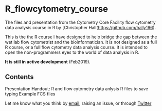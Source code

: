 # R_flowcytometry_course
The files and presentation from the Cytometry Core Facility flow cytometry data analysis course in R by [Christopher Hall(https://github.com/hally166).

This is the the R course I have designed to help bridge the gap between the wet lab flow cytometrist and the bioinformatician.  It is not designed as a full R course, or a full flow cytometry data analysis course.  It is intended to open the non-programmers eyes to the world of data analysis in R.

**It is still in active development** (Feb2019).

## Contents
Presentation
Handout: R and flow cytometry data anlysis
R files to save typing
Example FCS files

Let me know what you think by [email](mailto:christopher.hall@sanger.ac.uk), raising an issue, or through [Twitter](https://twitter.com/SangerCytometry)
